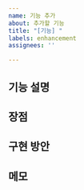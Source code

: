 ```yaml
---
name: 기능 추가
about: 추가할 기능
title: "[기능] "
labels: enhancement
assignees: ''

---
```


**기능 설명**
- 

**장점**
- 

**구현 방안**
-

**메모**
-
